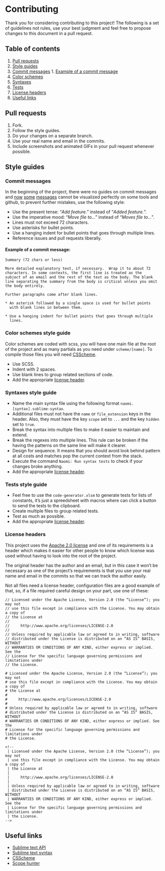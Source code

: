 # Contributing

Thank you for considering contributing to this project! The following is a set
of guidelines not rules, use your best judgment and feel free to propose changes
to this document in a pull request.

## Table of contents

1. [Pull requests](#pull-requests)
2. [Style guides](#style-guides)
  1. [Commit messages](#commit-messages)
    1. [Example of a commit message](#example-of-a-commit-message)
  2. [Color schemes](#color-schemes-style-guide)
  3. [Syntaxes](#syntaxes-style-guide)
  4. [Tests](#tests-style-guide)
3. [License headers](#license-headers)
4. [Useful links](#useful-links)

## Pull requests

1. Fork.
2. Follow the style guides.
3. Do your changes on a separate branch.
4. Use your real name and email in the commits.
5. Include screenshots and animated GIFs in your pull request whenever possible.

## Style guides

### Commit messages

In the beginning of the project, there were no guides on commit messages and
[now][badCommit1] [some][badCommit2] [messages][badCommit3] cannot be visualized
perfectly on some tools and github, to prevent further mistakes, use the
following style:

* Use the present tense: “*Add feature.*” instead of “*Added feature.*”.
* Use the imperative mood: “*Move file to...*” instead of “*Moves file to...*”.
* Lines must not exceed 72 characters.
* Use asterisks for bullet points.
* Use a hanging indent for bullet points that goes through multiple lines.
* Reference issues and pull requests liberally.

#### Example of a commit message:

    Summary (72 chars or less)

    More detailed explanatory text, if necessary.  Wrap it to about 72
    characters. In some contexts, the first line is treated as the
    subject of an email and the rest of the text as the body. The blank
    line separating the summary from the body is critical unless you omit
    the body entirely.

    Further paragraphs come after blank lines.

    * An asterisk followed by a single space is used for bullet points
      with blank lines in between them.

    * Use a hanging indent for bullet points that goes through multiple
      lines.

### Color schemes style guide

Color schemes are coded with scss, you will have one main file at the root of
the project and as many partials as you need under `scheme/[name]`. To compile
those files you will need [CSScheme][CSScheme].

* Use SCSS.
* Indent with 2 spaces.
* Use blank lines to group related sections of code.
* Add the appropriate [license header](#license-headers).

### Syntaxes style guide

* Name the main syntax file using the following format
  `naomi.[syntax].sublime-syntax`.
* Additional files must not have the `name` or `file_extension` keys in the
  header. Also, they must have the key `scope` set to `...` and the key `hidden`
  set to `true`.
* Break the syntax into multiple files to make it easier to maintain and extend.
* Break the regexes into multiple lines. This rule can be broken if the having
  the patterns on the same line will make it clearer.
* Design for sequence. It means that you should avoid look behind pattern at all
  costs and matches pop the current context from the stack.
* Execute the command `Naomi: Run syntax tests` to check if your changes broke
  anything.
* Add the appropriate [license header](#license-headers).

### Tests style guide

* Feel free to use the `code-generator.xlsm` to generate tests for lists of
  constants, it’s just a spreedsheet with macros where can click a button to
  send the tests to the clipboard.
* Create multiple files to group related tests.
* Test as much as possible.
* Add the appropriate [license header](#license-headers).

### License headers

This project uses the [Apache 2.0 license][license] and one of its requirements
is a header which makes it easier for other people to know which license was
used without having to look into the root of the project.

The original header has the author and an email, but in this case it won’t be
necessary as one of the project’s requirements is that you use your real name
and email in the commits so that we can track the author easily.

Not all files need a license header, configuration files are a  good example of
that, so, if a file required careful design on your part, use one of these:

    // Licensed under the Apache License, Version 2.0 (the “License”); you may not
    // use this file except in compliance with the License. You may obtain a copy of
    // the License at
    //
    //     http://www.apache.org/licenses/LICENSE-2.0
    //
    // Unless required by applicable law or agreed to in writing, software
    // distributed under the License is distributed on an “AS IS” BASIS, WITHOUT
    // WARRANTIES OR CONDITIONS OF ANY KIND, either express or implied. See the
    // License for the specific language governing permissions and limitations under
    // the License.

    # Licensed under the Apache License, Version 2.0 (the “License”); you may not
    # use this file except in compliance with the License. You may obtain a copy of
    # the License at
    #
    #     http://www.apache.org/licenses/LICENSE-2.0
    #
    # Unless required by applicable law or agreed to in writing, software
    # distributed under the License is distributed on an “AS IS” BASIS, WITHOUT
    # WARRANTIES OR CONDITIONS OF ANY KIND, either express or implied. See the
    # License for the specific language governing permissions and limitations under
    # the License.

    <!--
     | Licensed under the Apache License, Version 2.0 (the “License”); you may not
     | use this file except in compliance with the License. You may obtain a copy of
     | the License at
     |
     |     http://www.apache.org/licenses/LICENSE-2.0
     |
     | Unless required by applicable law or agreed to in writing, software
     | distributed under the License is distributed on an “AS IS” BASIS, WITHOUT
     | WARRANTIES OR CONDITIONS OF ANY KIND, either express or implied. See the
     | License for the specific language governing permissions and limitations under
     | the License.
    -->

## Useful links

* [Sublime text API][sublimeApiDocs]
* [Sublime text syntax][sublimeSynDocs]
* [CSScheme][CSScheme]
* [Scope hunter][scopeHunter]

[CSScheme]: https://github.com/FichteFoll/CSScheme
[sublimeApiDocs]: https://www.sublimetext.com/docs/3/api_reference.html
[sublimeSynDocs]: https://www.sublimetext.com/docs/3/syntax.html
[scopeHunter]: https://github.com/facelessuser/ScopeHunter

[badCommit1]: https://github.com/borela/naomi/commit/91cc07753bff53c7f003d674a6e607b0979f3eae
[badCommit2]: https://github.com/borela/naomi/commit/e1e95cc0279614e92938d1181391217cbcaf2b07
[badCommit3]: https://github.com/borela/naomi/commit/84af9160bc57dd607ed9afda58338e50c09fc080

[license]: http://www.apache.org/licenses/LICENSE-2.0
[issues]: https://guides.github.com/features/issues/
[releases]: https://github.com/borela/naomi/releases
